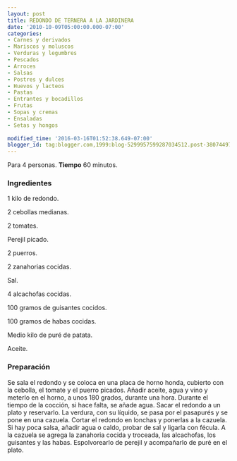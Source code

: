 ```yaml
---
layout: post
title: REDONDO DE TERNERA A LA JARDINERA
date: '2010-10-09T05:00:00.000-07:00'
categories:
- Carnes y derivados
- Mariscos y moluscos
- Verduras y legumbres
- Pescados
- Arroces
- Salsas
- Postres y dulces
- Huevos y lacteos
- Pastas
- Entrantes y bocadillos
- Frutas
- Sopas y cremas
- Ensaladas
- Setas y hongos
 
modified_time: '2016-03-16T01:52:38.649-07:00'
blogger_id: tag:blogger.com,1999:blog-5299957599287034512.post-3807449788713577350
---
```


Para 4 personas.
<b>Tiempo</b> 60 minutos.

<h3>Ingredientes</h3>

1 kilo de redondo.

2 cebollas medianas.

2 tomates.

Perejil picado.

2 puerros.

2 zanahorias cocidas.

Sal.

4 alcachofas cocidas.

100 gramos de guisantes cocidos.

100 gramos de habas cocidas.

Medio kilo de puré de patata.

Aceite.

<h3>Preparación</h3>

Se sala el redondo y se coloca en una placa de horno honda, cubierto con la cebolla, el tomate y el puerro picados. Añadir aceite, agua y vino y meterlo en el horno, a unos 180 grados, durante una hora. Durante el tiempo de la cocción, si hace falta, se añade agua. Sacar el redondo a un plato y reservarlo. La verdura, con su líquido, se pasa por el pasapurés y se pone en una cazuela. Cortar el redondo en lonchas y ponerlas a la cazuela. Si hay poca salsa, añadir agua o caldo, probar de sal y ligarla con fécula. A la cazuela se agrega la zanahoria cocida y troceada, las alcachofas, los guisantes y las habas. Espolvorearlo de perejil y acompañarlo de puré en el plato.


